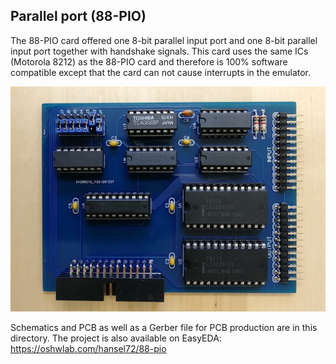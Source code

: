 ## Parallel port (88-PIO)

The 88-PIO card offered one 8-bit parallel input port and one 
8-bit parallel input port together with handshake signals.
This card uses the same ICs (Motorola 8212) as the 88-PIO card
and therefore is 100% software compatible except that the card
can not cause interrupts in the emulator.

![Parallel card](parallel.jpg)

Schematics and PCB as well as a Gerber file for PCB production are in this directory. 
The project is also available on EasyEDA: https://oshwlab.com/hansel72/88-pio

